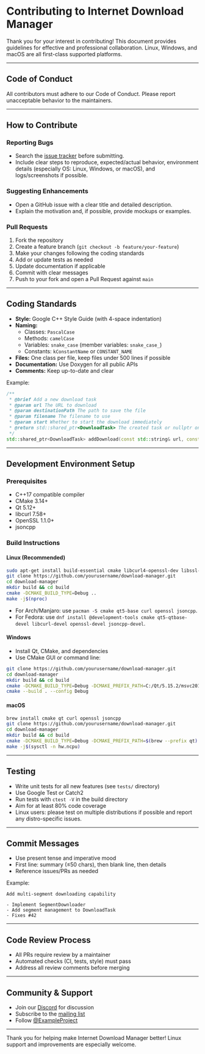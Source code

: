 # Contributing to Internet Download Manager

Thank you for your interest in contributing! This document provides guidelines for effective and professional collaboration. Linux, Windows, and macOS are all first-class supported platforms.

---

## Code of Conduct
All contributors must adhere to our Code of Conduct. Please report unacceptable behavior to the maintainers.

---

## How to Contribute

### Reporting Bugs
- Search the [issue tracker](https://github.com/yourusername/download-manager/issues) before submitting.
- Include clear steps to reproduce, expected/actual behavior, environment details (especially OS: Linux, Windows, or macOS), and logs/screenshots if possible.

### Suggesting Enhancements
- Open a GitHub issue with a clear title and detailed description.
- Explain the motivation and, if possible, provide mockups or examples.

### Pull Requests
1. Fork the repository
2. Create a feature branch (`git checkout -b feature/your-feature`)
3. Make your changes following the coding standards
4. Add or update tests as needed
5. Update documentation if applicable
6. Commit with clear messages
7. Push to your fork and open a Pull Request against `main`

---

## Coding Standards

- **Style:** Google C++ Style Guide (with 4-space indentation)
- **Naming:**
  - Classes: `PascalCase`
  - Methods: `camelCase`
  - Variables: `snake_case` (member variables: `snake_case_`)
  - Constants: `kConstantName` or `CONSTANT_NAME`
- **Files:** One class per file, keep files under 500 lines if possible
- **Documentation:** Use Doxygen for all public APIs
- **Comments:** Keep up-to-date and clear

Example:
```cpp
/**
 * @brief Add a new download task
 * @param url The URL to download
 * @param destinationPath The path to save the file
 * @param filename The filename to use
 * @param start Whether to start the download immediately
 * @return std::shared_ptr<DownloadTask> The created task or nullptr on failure
 */
std::shared_ptr<DownloadTask> addDownload(const std::string& url, const std::string& destinationPath = "", const std::string& filename = "", bool start = true);
```

---

## Development Environment Setup

### Prerequisites
- C++17 compatible compiler
- CMake 3.14+
- Qt 5.12+
- libcurl 7.58+
- OpenSSL 1.1.0+
- jsoncpp

### Build Instructions
#### Linux (Recommended)
```bash
sudo apt-get install build-essential cmake libcurl4-openssl-dev libssl-dev qtbase5-dev libjsoncpp-dev
git clone https://github.com/yourusername/download-manager.git
cd download-manager
mkdir build && cd build
cmake -DCMAKE_BUILD_TYPE=Debug ..
make -j$(nproc)
```
- For Arch/Manjaro: use `pacman -S cmake qt5-base curl openssl jsoncpp`.
- For Fedora: use `dnf install @development-tools cmake qt5-qtbase-devel libcurl-devel openssl-devel jsoncpp-devel`.

#### Windows
- Install Qt, CMake, and dependencies
- Use CMake GUI or command line:
```bash
git clone https://github.com/yourusername/download-manager.git
cd download-manager
mkdir build && cd build
cmake -DCMAKE_BUILD_TYPE=Debug -DCMAKE_PREFIX_PATH=C:/Qt/5.15.2/msvc2019_64 ..
cmake --build . --config Debug
```
#### macOS
```bash
brew install cmake qt curl openssl jsoncpp
git clone https://github.com/yourusername/download-manager.git
cd download-manager
mkdir build && cd build
cmake -DCMAKE_BUILD_TYPE=Debug -DCMAKE_PREFIX_PATH=$(brew --prefix qt) ..
make -j$(sysctl -n hw.ncpu)
```

---

## Testing
- Write unit tests for all new features (see `tests/` directory)
- Use Google Test or Catch2
- Run tests with `ctest -V` in the build directory
- Aim for at least 80% code coverage
- Linux users: please test on multiple distributions if possible and report any distro-specific issues.

---

## Commit Messages
- Use present tense and imperative mood
- First line: summary (≤50 chars), then blank line, then details
- Reference issues/PRs as needed

Example:
```
Add multi-segment downloading capability

- Implement SegmentDownloader
- Add segment management to DownloadTask
- Fixes #42
```

---

## Code Review Process
- All PRs require review by a maintainer
- Automated checks (CI, tests, style) must pass
- Address all review comments before merging

---

## Community & Support
- Join our [Discord](https://discord.gg/example) for discussion
- Subscribe to the [mailing list](mailto:example@example.com)
- Follow [@ExampleProject](https://twitter.com/example)

---

Thank you for helping make Internet Download Manager better! Linux support and improvements are especially welcome.